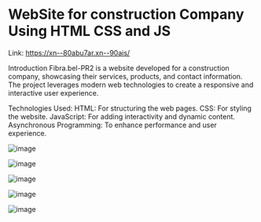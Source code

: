 # WebSite for construction Company Using HTML CSS and JS
Link: https://xn--80abu7ar.xn--90ais/

Introduction
Fibra.bel-PR2 is a website developed for a construction company, showcasing their services, products, and contact information. The project leverages modern web technologies to create a responsive and interactive user experience.

Technologies Used:
HTML: For structuring the web pages.
CSS: For styling the website.
JavaScript: For adding interactivity and dynamic content.
Asynchronous Programming: To enhance performance and user experience.

![image](https://github.com/KavaliouAlexandr/Fibra.bel-PR2/assets/80467603/feff98dc-8fe2-4be2-bde0-5703dfeec993)

![image](https://github.com/KavaliouAlexandr/Fibra.bel-PR2/assets/80467603/27fe2f2e-403e-4179-b665-d572d6e84f17)

![image](https://github.com/KavaliouAlexandr/Fibra.bel-PR2/assets/80467603/2727d97e-4efd-4a7e-b35f-066fee475beb)

![image](https://github.com/KavaliouAlexandr/Fibra.bel-PR2/assets/80467603/19b3ca84-4fa2-411a-af3c-24fbc3d59e17)

![image](https://github.com/KavaliouAlexandr/Fibra.bel-PR2/assets/80467603/55116327-2abb-48da-9aa1-963ecea094cd)

